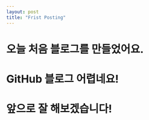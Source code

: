 ```yaml
---
layout: post
title: "Frist Posting"
---
```


# 오늘 처음 블로그를 만들었어요.
# GitHub 블로그 어렵네요!
# 앞으로 잘 해보겠습니다!
